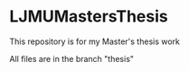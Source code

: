 # LJMUMastersThesis
This repository is for my Master's thesis work

All files are in the branch "thesis"
